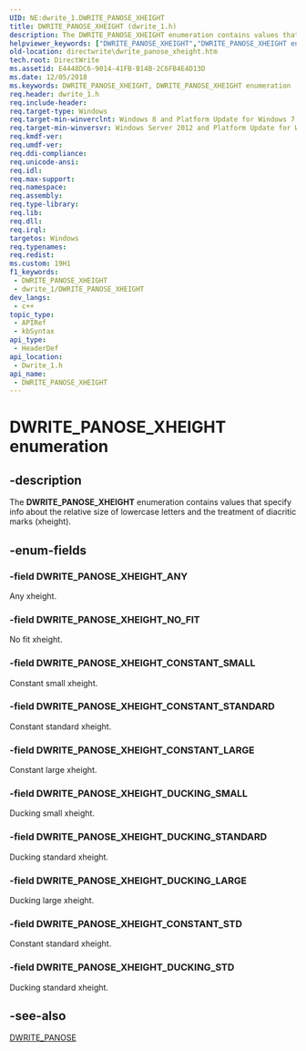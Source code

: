 ```yaml
---
UID: NE:dwrite_1.DWRITE_PANOSE_XHEIGHT
title: DWRITE_PANOSE_XHEIGHT (dwrite_1.h)
description: The DWRITE_PANOSE_XHEIGHT enumeration contains values that specify info about the relative size of lowercase letters and the treatment of diacritic marks (xheight).
helpviewer_keywords: ["DWRITE_PANOSE_XHEIGHT","DWRITE_PANOSE_XHEIGHT enumeration [Direct Write]","DWRITE_PANOSE_XHEIGHT_ANY","DWRITE_PANOSE_XHEIGHT_CONSTANT_LARGE","DWRITE_PANOSE_XHEIGHT_CONSTANT_SMALL","DWRITE_PANOSE_XHEIGHT_CONSTANT_STANDARD","DWRITE_PANOSE_XHEIGHT_CONSTANT_STD","DWRITE_PANOSE_XHEIGHT_DUCKING_LARGE","DWRITE_PANOSE_XHEIGHT_DUCKING_SMALL","DWRITE_PANOSE_XHEIGHT_DUCKING_STANDARD","DWRITE_PANOSE_XHEIGHT_DUCKING_STD","DWRITE_PANOSE_XHEIGHT_NO_FIT","directwrite.dwrite_panose_xheight","dwrite_1/DWRITE_PANOSE_XHEIGHT","dwrite_1/DWRITE_PANOSE_XHEIGHT_ANY","dwrite_1/DWRITE_PANOSE_XHEIGHT_CONSTANT_LARGE","dwrite_1/DWRITE_PANOSE_XHEIGHT_CONSTANT_SMALL","dwrite_1/DWRITE_PANOSE_XHEIGHT_CONSTANT_STANDARD","dwrite_1/DWRITE_PANOSE_XHEIGHT_CONSTANT_STD","dwrite_1/DWRITE_PANOSE_XHEIGHT_DUCKING_LARGE","dwrite_1/DWRITE_PANOSE_XHEIGHT_DUCKING_SMALL","dwrite_1/DWRITE_PANOSE_XHEIGHT_DUCKING_STANDARD","dwrite_1/DWRITE_PANOSE_XHEIGHT_DUCKING_STD","dwrite_1/DWRITE_PANOSE_XHEIGHT_NO_FIT"]
old-location: directwrite\dwrite_panose_xheight.htm
tech.root: DirectWrite
ms.assetid: E4448DC6-9014-41FB-B14B-2C6FB4E4D13D
ms.date: 12/05/2018
ms.keywords: DWRITE_PANOSE_XHEIGHT, DWRITE_PANOSE_XHEIGHT enumeration [Direct Write], DWRITE_PANOSE_XHEIGHT_ANY, DWRITE_PANOSE_XHEIGHT_CONSTANT_LARGE, DWRITE_PANOSE_XHEIGHT_CONSTANT_SMALL, DWRITE_PANOSE_XHEIGHT_CONSTANT_STANDARD, DWRITE_PANOSE_XHEIGHT_CONSTANT_STD, DWRITE_PANOSE_XHEIGHT_DUCKING_LARGE, DWRITE_PANOSE_XHEIGHT_DUCKING_SMALL, DWRITE_PANOSE_XHEIGHT_DUCKING_STANDARD, DWRITE_PANOSE_XHEIGHT_DUCKING_STD, DWRITE_PANOSE_XHEIGHT_NO_FIT, directwrite.dwrite_panose_xheight, dwrite_1/DWRITE_PANOSE_XHEIGHT, dwrite_1/DWRITE_PANOSE_XHEIGHT_ANY, dwrite_1/DWRITE_PANOSE_XHEIGHT_CONSTANT_LARGE, dwrite_1/DWRITE_PANOSE_XHEIGHT_CONSTANT_SMALL, dwrite_1/DWRITE_PANOSE_XHEIGHT_CONSTANT_STANDARD, dwrite_1/DWRITE_PANOSE_XHEIGHT_CONSTANT_STD, dwrite_1/DWRITE_PANOSE_XHEIGHT_DUCKING_LARGE, dwrite_1/DWRITE_PANOSE_XHEIGHT_DUCKING_SMALL, dwrite_1/DWRITE_PANOSE_XHEIGHT_DUCKING_STANDARD, dwrite_1/DWRITE_PANOSE_XHEIGHT_DUCKING_STD, dwrite_1/DWRITE_PANOSE_XHEIGHT_NO_FIT
req.header: dwrite_1.h
req.include-header: 
req.target-type: Windows
req.target-min-winverclnt: Windows 8 and Platform Update for Windows 7 [desktop apps only]
req.target-min-winversvr: Windows Server 2012 and Platform Update for Windows Server 2008 R2 [desktop apps only]
req.kmdf-ver: 
req.umdf-ver: 
req.ddi-compliance: 
req.unicode-ansi: 
req.idl: 
req.max-support: 
req.namespace: 
req.assembly: 
req.type-library: 
req.lib: 
req.dll: 
req.irql: 
targetos: Windows
req.typenames: 
req.redist: 
ms.custom: 19H1
f1_keywords:
 - DWRITE_PANOSE_XHEIGHT
 - dwrite_1/DWRITE_PANOSE_XHEIGHT
dev_langs:
 - c++
topic_type:
 - APIRef
 - kbSyntax
api_type:
 - HeaderDef
api_location:
 - Dwrite_1.h
api_name:
 - DWRITE_PANOSE_XHEIGHT
---
```


# DWRITE_PANOSE_XHEIGHT enumeration


## -description

The <b>DWRITE_PANOSE_XHEIGHT</b> enumeration contains values that specify info about the relative size of lowercase letters and the treatment of diacritic marks (xheight).

## -enum-fields

### -field DWRITE_PANOSE_XHEIGHT_ANY

Any xheight.

### -field DWRITE_PANOSE_XHEIGHT_NO_FIT

No fit xheight.

### -field DWRITE_PANOSE_XHEIGHT_CONSTANT_SMALL

Constant small xheight.

### -field DWRITE_PANOSE_XHEIGHT_CONSTANT_STANDARD

Constant standard xheight.

### -field DWRITE_PANOSE_XHEIGHT_CONSTANT_LARGE

Constant large xheight.

### -field DWRITE_PANOSE_XHEIGHT_DUCKING_SMALL

Ducking small xheight.

### -field DWRITE_PANOSE_XHEIGHT_DUCKING_STANDARD

Ducking standard xheight.

### -field DWRITE_PANOSE_XHEIGHT_DUCKING_LARGE

Ducking large xheight.

### -field DWRITE_PANOSE_XHEIGHT_CONSTANT_STD

Constant standard xheight.

### -field DWRITE_PANOSE_XHEIGHT_DUCKING_STD

Ducking standard xheight.

## -see-also

<a href="/windows/win32/api/dwrite_1/ns-dwrite_1-dwrite_panose">DWRITE_PANOSE</a>

